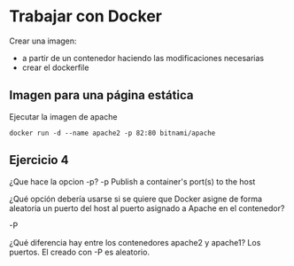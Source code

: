 # Trabajar con Docker

Crear una imagen:
- a partir de un contenedor haciendo las modificaciones necesarias
- crear el dockerfile


## Imagen para una página estática

Ejecutar la imagen de apache

    docker run -d --name apache2 -p 82:80 bitnami/apache
    
## Ejercicio 4

¿Que hace la opcion -p?
 -p Publish a container's port(s) to the host
 
 ¿Qué opción debería usarse si se quiere que Docker asigne de forma aleatoria un
puerto del host al puerto asignado a Apache en el contenedor?

-P

¿Qué diferencia hay entre los contenedores apache2 y apache1? Los puertos. El creado con -P es aleatorio. 
